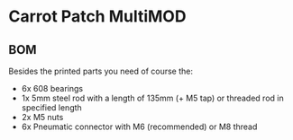 
# Carrot Patch MultiMOD


## BOM
Besides the printed parts you need of course the:
- 6x 608 bearings
- 1x 5mm steel rod with a length of 135mm (+ M5 tap) or threaded rod in specified length
- 2x M5 nuts
- 6x Pneumatic connector with M6 (recommended) or M8 thread
